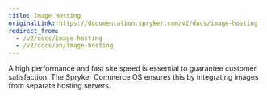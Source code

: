 ```yaml
---
title: Image Hosting
originalLink: https://documentation.spryker.com/v2/docs/image-hosting
redirect_from:
  - /v2/docs/image-hosting
  - /v2/docs/en/image-hosting
---
```


A high performance and fast site speed is essential to guarantee customer satisfaction. The Spryker Commerce OS ensures this by integrating images from separate hosting servers.
